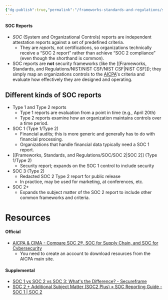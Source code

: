 ```yaml
---
{"dg-publish":true,"permalink":"/frameworks-standards-and-regulations/soc/soc-reports/","tags":["SOC"]}
---
```


#### SOC Reports
- *SOC* (System and Organizational Controls) reports are independent attestation reports against a set of predefined criteria.
  - They are _reports_, not certifications, so organizations technically receive a “SOC 2 report” rather than achieve “SOC 2 compliance” (even though the shorthand is common).
- SOC reports are **not** security frameworks (like the [[Frameworks, Standards, and Regulations/NIST/NIST CSF/NIST CSF\|NIST CSF]]); they simply map an organizations controls to the [AICPA](https://www.aicpa-cima.com/home)'s criteria and evaluate how effectively they are designed and operating.

## Different kinds of SOC reports
- Type 1 and Type 2 reports
	- Type 1 reports are evaluation from a point in time (e.g., April 20th)
	- Type 2 reports examine how an organization maintains controls over a time period.
- SOC 1 (Type 1/Type 2)
	- Financial audits; this is more generic and generally has to do with financial processing.
	- Organizations that handle financial data typically need a SOC 1 report.
- [[Frameworks, Standards, and Regulations/SOC/SOC 2\|SOC 2]] (Type 1/Type 2)
	- Security report; expands on the SOC 1 control to include security
- SOC 3 (Type 2)
	- Redacted SOC 2 Type 2 report for public release
	- In practice, may be used for marketing, at conferences, etc.
- SOC 2+
	- Expands the subject matter of the SOC 2 report to include other common frameworks and criteria.


# Resources

#### Official
- [AICPA & CIMA - Compare SOC 2®, SOC for Supply Chain, and SOC for Cybersecurity](https://www.aicpa-cima.com/resources/download/compare-soc-for-supply-chain-soc-2-r-and-soc-for-cybersecurity)
	- You need to create an account to download resources from the AICPA main site.

#### Supplemental
- [SOC 1 vs SOC 2 vs SOC 3: What's the Difference? - Secureframe](https://secureframe.com/hub/soc-2/soc-1-vs-soc-2-vs-soc-3)
- [SOC 2 + Additional Subject Matter (SOC2 Plus) » SOC Reporting Guide - SOC 1 \| SOC 2](https://ssae-16.com/soc-2/soc-2-additional-subject-matter-soc2-plus/)

